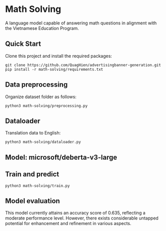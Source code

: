 # Math Solving
A language model capable of answering math questions in alignment with the Vietnamese Education Program.
## Quick Start
Clone this project and install the required packages:
```
git clone https://github.com/QuagHien/advertisingbanner-generation.git
pip install -r math-solving/requirements.txt
```
## Data preprocessing
Organize dataset folder as follows:
```
python3 math-solving/preprocessing.py
 ```
## Dataloader
Translation data to English:
```
python3 math-solving/dataloader.py
```
## Model: microsoft/deberta-v3-large
## Train and predict
```
python3 math-solving/train.py
```
## Model evaluation
This model currently attains an accuracy score of 0.635, reflecting a moderate performance level. However, there exists considerable untapped potential for enhancement and refinement in various aspects.
